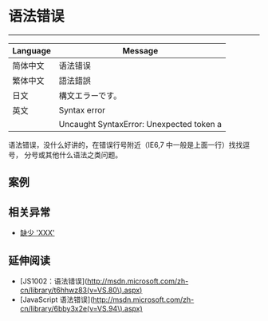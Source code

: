 
# 语法错误

----

| Language | Message                                  |
|----------|------------------------------------------|
| 简体中文 | 语法错误                                 |
| 繁体中文 | 語法錯誤                                 |
| 日文     | 構文エラーです。                         |
| 英文     | Syntax error                             |
|          | Uncaught SyntaxError: Unexpected token a |

语法错误，没什么好讲的，在错误行号附近（IE6,7 中一般是上面一行）找找逗号，
分号或其他什么语法之类问题。

## 案例


## 相关异常

* [缺少 'XXX'](expected-xxx.md)


## 延伸阅读

* [JS1002：语法错误](http://msdn.microsoft.com/zh-cn/library/t6hhwz83(v=VS.80\).aspx)
* [JavaScript 语法错误](http://msdn.microsoft.com/zh-cn/library/6bby3x2e(v=VS.94\).aspx)
